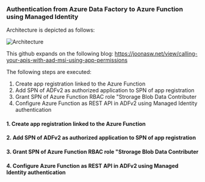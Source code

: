 ### Authentication from Azure Data Factory to Azure Function using Managed Identity  ###

Architecture is depicted as follows:

![Architecture](https://github.com/rebremer/managed_identity_authentication/blob/master/images/Architecture.png)

This github expands on the following blog: https://joonasw.net/view/calling-your-apis-with-aad-msi-using-app-permissions

The following steps are executed:

1. Create app registration linked to the Azure Function
2. Add SPN of ADFv2 as authorized application to SPN of app registration
3. Grant SPN of Azure Function RBAC role "Strorage Blob Data Contributer
4. Configure Azure Function as REST API in ADFv2 using Managed Identity authentication

#### 1. Create app registration linked to the Azure Function ####

#### 2. Add SPN of ADFv2 as authorized application to SPN of app registration ####

#### 3. Grant SPN of Azure Function RBAC role "Strorage Blob Data Contributer ####

#### 4. Configure Azure Function as REST API in ADFv2 using Managed Identity authentication ####